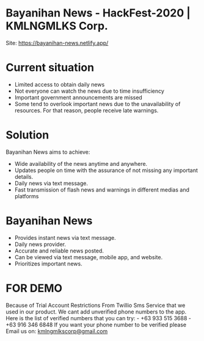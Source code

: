 # Bayanihan News - HackFest-2020 | KMLNGMLKS Corp.
Site: https://bayanihan-news.netlify.app/

# Current situation 
  - Limited access to obtain daily news
  - Not everyone can watch the news due to time insufficiency
  - Important government announcements are missed
  - Some tend to overlook important news due to the unavailability of resources. For that reason, people receive late warnings.

# Solution
Bayanihan News aims to achieve:
  - Wide availability of the news anytime and anywhere.
  - Updates people on time with the assurance of   not missing any important details.
  - Daily news via text message.
  - Fast transmission of flash news and warnings in different medias and platforms
  
 # Bayanihan News
  - Provides instant news via text message.
  - Daily news provider.
  - Accurate and reliable news posted.
  - Can be viewed via text message, mobile app, and website.
  - Prioritizes important news.
# FOR DEMO
  Because of Trial Account Restrictions From Twillio Sms Service that we used in our product. We cant add unverified phone numbers to the app.
  Here is the list of verified numbers that you can try:
    - +63 933 515 3688
    - +63 916 346 6848
  If you want your phone number to be verified please Email us on: kmlngmlkscorp@gmail.com
  
